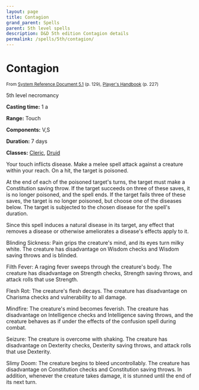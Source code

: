 ```yaml
---
layout: page
title: Contagion
grand_parent: Spells
parent: 5th level spells 
description: D&D 5th edition Contagion details
permalink: /spells/5th/contagion/
---
```


# Contagion

<small>From <a target="_blank" href="https://media.wizards.com/2016/downloads/DND/SRD-OGL_V5.1.pdf">System Reference Document 5.1</a> (p. 129), <a target="_blank" href="https://dnd.wizards.com/products/tabletop-games/rpg-products/rpg_playershandbook">Player's Handbook</a> (p. 227)</small>


5th level necromancy

**Casting time:** 1 a

**Range:** Touch

**Components:** V,S 

**Duration:** 7 days

**Classes:** [Cleric](/classes/cleric/), [Druid](/classes/druid/)

Your touch inflicts disease. Make a melee spell attack against a creature within your reach. On a hit, the target is poisoned.

   At the end of each of the poisoned target's turns, the target must make a Constitution saving throw. If the target succeeds on three of these saves, it is no longer poisoned, and the spell ends. If the target fails three of these saves, the target is no longer poisoned, but choose one of the diseases below. The target is subjected to the chosen disease for the spell's duration.

   Since this spell induces a natural disease in its target, any effect that removes a disease or otherwise ameliorates a disease's effects apply to it.

   Blinding Sickness: Pain grips the creature's mind, and its eyes turn milky white. The creature has disadvantage on Wisdom checks and Wisdom saving throws and is blinded.

   Filth Fever: A raging fever sweeps through the creature's body. The creature has disadvantage on Strength checks, Strength saving throws, and attack rolls that use Strength.

   Flesh Rot: The creature's flesh decays. The creature has disadvantage on Charisma checks and vulnerability to all damage.

   Mindfire: The creature's mind becomes feverish. The creature has disadvantage on Intelligence checks and Intelligence saving throws, and the creature behaves as if under the effects of the confusion spell during combat.

   Seizure: The creature is overcome with shaking. The creature has disadvantage on Dexterity checks, Dexterity saving throws, and attack rolls that use Dexterity.

   Slimy Doom: The creature begins to bleed uncontrollably. The creature has disadvantage on Constitution checks and Constitution saving throws. In addition, whenever the creature takes damage, it is stunned until the end of its next turn.